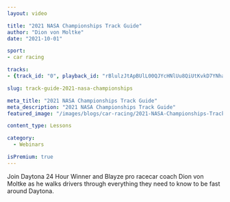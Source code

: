 ```yaml
---
layout: video

title: "2021 NASA Championships Track Guide"
author: "Dion von Moltke"
date: "2021-10-01"

sport:
- car racing

tracks:
- {track_id: "0", playback_id: "rBlulzJtApBUlL00QJYcHNlUu8QiUtKvkD7YNhaBqOHs", lesson_name: "2021 NASA Championships Track Guide", lesson_desc: "The high banks at Daytona International Speedway allow drivers to generate some serious speed. Finding the right line at these speeds is critical, see the best racing lines at every corner here.<br /> <br />To be fast around here drivers have to know how to maximize the brake zone into turn 1, get back to full throttle at exactly the right time out of turns 3, 5, 6 and the Bus Stop, and also need to roll speed through the middle of the bus stop.<br /> <br />Join Daytona 24 Hour Winner and Blayze pro racecar coach Dion von Moltke as he walks drivers through everything they need to know to be fast around Daytona."}

slug: track-guide-2021-nasa-championships

meta_title: "2021 NASA Championships Track Guide"
meta_description: "2021 NASA Championships Track Guide"
featured_image: "/images/blogs/car-racing/2021-NASA-Championships-Track-Guide.jpg"

content_type: Lessons

category:
  - Webinars

isPremium: true
---
```


Join Daytona 24 Hour Winner and Blayze pro racecar coach Dion von Moltke as he walks drivers through everything they need to know to be fast around Daytona.